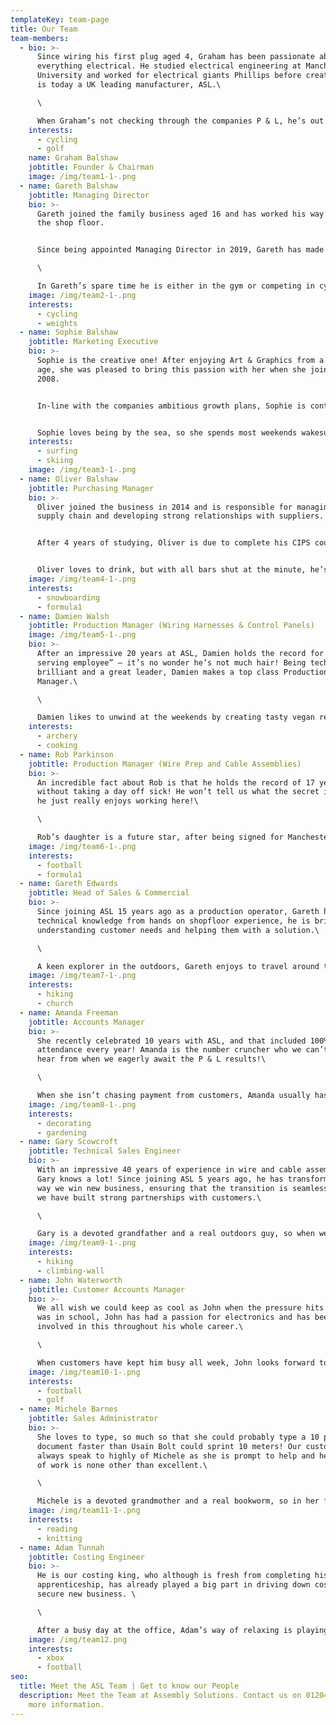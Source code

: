 ```yaml
---
templateKey: team-page
title: Our Team
team-members:
  - bio: >-
      Since wiring his first plug aged 4, Graham has been passionate about
      everything electrical. He studied electrical engineering at Manchester
      University and worked for electrical giants Phillips before creating what
      is today a UK leading manufacturer, ASL.\

      \

      When Graham’s not checking through the companies P & L, he’s out winning national cycling championships!
    interests:
      - cycling
      - golf
    name: Graham Balshaw
    jobtitle: Founder & Chairman
    image: /img/team1-1-.png
  - name: Gareth Balshaw
    jobtitle: Managing Director
    bio: >-
      Gareth joined the family business aged 16 and has worked his way up from
      the shop floor.


      Since being appointed Managing Director in 2019, Gareth has made significant improvements to the factory and invested in more machinery which has led to a 20% increase in growth.\

      \

      In Gareth’s spare time he is either in the gym or competing in cycling races.
    image: /img/team2-1-.png
    interests:
      - cycling
      - weights
  - name: Sophie Balshaw
    jobtitle: Marketing Executive
    bio: >-
      Sophie is the creative one! After enjoying Art & Graphics from a young
      age, she was pleased to bring this passion with her when she joined ASL in
      2008.


      In-line with the companies ambitious growth plans, Sophie is continuously improving the companies online presence.


      Sophie loves being by the sea, so she spends most weekends wakesurfing down the welsh coast, or relaxing on deck with a glass of prosecco!
    interests:
      - surfing
      - skiing
    image: /img/team3-1-.png
  - name: Oliver Balshaw
    jobtitle: Purchasing Manager
    bio: >-
      Oliver joined the business in 2014 and is responsible for managing the
      supply chain and developing strong relationships with suppliers.


      After 4 years of studying, Oliver is due to complete his CIPS course in 2021. 


      Oliver loves to drink, but with all bars shut at the minute, he’s enjoying his new found sport in cycling and counting down the days until he can book a holiday and dust off his snowboard!
    image: /img/team4-1-.png
    interests:
      - snowboarding
      - formula1
  - name: Damien Walsh
    jobtitle: Production Manager (Wiring Harnesses & Control Panels)
    image: /img/team5-1-.png
    bio: >-
      After an impressive 20 years at ASL, Damien holds the record for “longest
      serving employee” – it’s no wonder he’s not much hair! Being technically
      brilliant and a great leader, Damien makes a top class Production
      Manager.\

      \

      Damien likes to unwind at the weekends by creating tasty vegan recipes or firing his arrows in field archery – we better stay on his good side!
    interests:
      - archery
      - cooking
  - name: Rob Parkinson
    jobtitle: Production Manager (Wire Prep and Cable Assemblies)
    bio: >-
      An incredible fact about Rob is that he holds the record of 17 years
      without taking a day off sick! He won’t tell us what the secret is - maybe
      he just really enjoys working here!\

      \

      Rob’s daughter is a future star, after being signed for Manchester United Girls Football Team. When Rob isn’t organising production, he is cheering on the girls!
    image: /img/team6-1-.png
    interests:
      - football
      - formula1
  - name: Gareth Edwards
    jobtitle: Head of Sales & Commercial
    bio: >-
      Since joining ASL 15 years ago as a production operator, Gareth has
      technical knowledge from hands on shopfloor experience, he is brilliant at
      understanding customer needs and helping them with a solution.\

      \

      A keen explorer in the outdoors, Gareth enjoys to travel around the UK countryside’s with his family and has even hiked up Ben Nevis in treacherous snow conditions!
    image: /img/team7-1-.png
    interests:
      - hiking
      - church
  - name: Amanda Freeman
    jobtitle: Accounts Manager
    bio: >-
      She recently celebrated 10 years with ASL, and that included 100%
      attendance every year! Amanda is the number cruncher who we can’t wait to
      hear from when we eagerly await the P & L results!\

      \

      When she isn’t chasing payment from customers, Amanda usually has a paintbrush or trowel in hand, as she loves to decorate the house and she loves to keep the garden looking gorgeous!
    image: /img/team8-1-.png
    interests:
      - decorating
      - gardening
  - name: Gary Scowcroft
    jobtitle: Technical Sales Engineer
    bio: >-
      With an impressive 40 years of experience in wire and cable assemblies,
      Gary knows a lot! Since joining ASL 5 years ago, he has transformed the
      way we win new business, ensuring that the transition is seamless and that
      we have built strong partnerships with customers.\

      \

      Gary is a devoted grandfather and a real outdoors guy, so when we can’t get hold of him at the weekend, it’s because he’s either entertaining his grandchildren or climbing up Ben Nevis!
    image: /img/team9-1-.png
    interests:
      - hiking
      - climbing-wall
  - name: John Waterworth
    jobtitle: Customer Accounts Manager
    bio: >-
      We all wish we could keep as cool as John when the pressure hits! Since he
      was in school, John has had a passion for electronics and has been
      involved in this throughout his whole career.\

      \

      When customers have kept him busy all week, John looks forward to relaxing with a cold pint of Guinness and watching Manchester City!
    image: /img/team10-1-.png
    interests:
      - football
      - golf
  - name: Michele Barnes
    jobtitle: Sales Administrator
    bio: >-
      She loves to type, so much so that she could probably type a 10 page
      document faster than Usain Bolt could sprint 10 meters! Our customers
      always speak to highly of Michele as she is prompt to help and her quality
      of work is none other than excellent.\

      \

      Michele is a devoted grandmother and a real bookworm, so in her free time she loves playing with her granddaughter or reading a good book.
    image: /img/team11-1-.png
    interests:
      - reading
      - knitting
  - name: Adam Tunnah
    jobtitle: Costing Engineer
    bio: >-
      He is our costing king, who although is fresh from completing his business
      apprenticeship, has already played a big part in driving down costs to
      secure new business. \

      \

      After a busy day at the office, Adam’s way of relaxing is playing a competitive game of COD, and enjoying a KFC Boneless Banquet!
    image: /img/team12.png
    interests:
      - xbox
      - football
seo:
  title: Meet the ASL Team | Get to know our People
  description: Meet the Team at Assembly Solutions. Contact us on 01204 521999 for
    more information.
---
```

